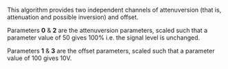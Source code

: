 This algorithm provides two independent channels of attenuversion (that is, attenuation and possible inversion) and offset.

Parameters **0** & **2** are the attenuversion parameters, scaled such that a parameter value of 50 gives 100% i.e. the signal level is unchanged.

Parameters **1** & **3** are the offset parameters, scaled such that a parameter value of 100 gives 10V.
